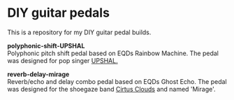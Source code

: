 # DIY guitar pedals

This is a repository for my DIY guitar pedal builds.

**polyphonic-shift-UPSHAL**  
Polyphonic pitch shift pedal based on EQDs Rainbow Machine. The pedal was designed for pop singer [UPSHAL.](https://www.upsahl.com/)

**reverb-delay-mirage**  
Reverb/echo and delay combo pedal based on EQDs Ghost Echo. The pedal was designed for the shoegaze band [Cirtus Clouds](https://citrusclouds.bandcamp.com/) and named 'Mirage'.
